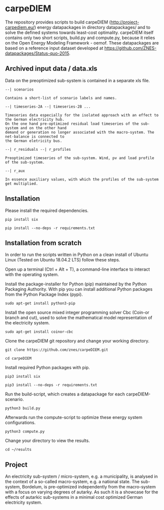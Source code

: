 # carpeDIEM

The repository provides scripts to build carpeDIEM (http://project-carpediem.eu/) energy datapackages in directory datapackages/ and to solve the defined systems towards least-cost optimality. carpeDIEM itself contains only two short scripts, build.py and compute.py, because it relies on the Open Energy Modeling Framework - oemof. These datapackages are based on a reference input dataset developed at https://github.com/ZNES-datapackages/Status-quo-2015.

## Archived input data / data.xls

Data on the preoptimized sub-system is contained in a separate xls file.

```
--| scenarios

Contains a short-list of scenario labels and names.

--| timeseries-2A --| timeseries-2B ...

Timeseries data especially for the isolated approach with an effect to the German electricity hub.
On the one hand pre-optimized residual load timeseries of the sub-system and on the other hand
demand or generation no longer associated with the macro-system. The net-balance is connected to
the German eletricity bus.

--| r_residuals --| r_profiles

Preoptimized timeseries of the sub-system. Wind, pv and load profile of the sub-system.

--| r_aux

In essence auxiliary values, with which the profiles of the sub-system get multiplied.
```

## Installation

Please install the required dependencies.

	pip install six

	pip install --no-deps -r requirements.txt

## Installation from scratch

In order to run the scripts written in Python on a clean install of Ubuntu Linux (Tested on Ubuntu 18.04.2 LTS) follow these steps.

Open up a terminal (Ctrl + Alt + T), a command-line interface to interact with the operating system.

Install the package-installer for Python (pip) maintained by the Python Packaging Authority. With pip you can install additional Python packages from the Python Package Index (pypi).

	sudo apt-get install python3-pip

Install the open source mixed integer programming solver Cbc (Coin-or branch and cut), used to solve the mathematical model representation of the electricity system.

	sudo apt-get install coinor-cbc

Clone the carpeDIEM git repository and change your working directory.

	git clone https://github.com/znes/carpeDIEM.git

	cd carpeDIEM

Install required Python packages with pip.

	pip3 install six

	pip3 install --no-deps -r requirements.txt

Run the build-script, which creates a datapackage for each carpeDIEM-scenario.

	python3 build.py

Afterwards run the compute-script to optimize these energy system configurations.

	python3 compute.py

Change your directory to view the results.

	cd ~/results


## Project

An electricity sub-system / micro-system, e.g. a municipality, is analysed in the context of a so-called macro-system, e.g. a national state. The sub-system, Bordelum, is pre-optimized independently from the macro-system with a focus on varying degrees of autarky. As such it is a showcase for the effects of autarkic sub-systems in a minimal cost optimized German electricity system.
